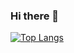 ### Hi there 👋

[![Top Langs](https://github-readme-stats.vercel.app/api/top-langs/?username={You-Keitou}
)](https://github.com/anuraghazra/github-readme-stats)


<!--
**You-keitou/You-Keitou** is a ✨ _special_ ✨ repository because its `README.md` (this file) appears on your GitHub profile.

Here are some ideas to get you started:

- 🔭 I’m currently working on ...
- 🌱 I’m currently learning ...
- 👯 I’m looking to collaborate on ...
- 🤔 I’m looking for help with ...
- 💬 Ask me about ...
- 📫 How to reach me: ...
- 😄 Pronouns: ...
- ⚡ Fun fact: ...
-->
